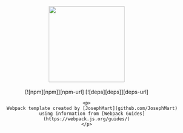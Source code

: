 <div align="center">
  <a href="https://github.com/webpack/webpack">
    <img width="200" height="200" src="https://webpack.js.org/assets/icon-square-big.svg">
  </a>
  <br>
  <br>
    [![npm][npm]][npm-url]
    [![deps][deps]][deps-url]

    <p>
        Webpack template created by [JosephMart](github.com/JosephMart)
        using information from [Webpack Guides](https://webpack.js.org/guides/)
    </p>
</div>


[deps]: https://img.shields.io/david/JosephMart/Webpack-Template-JMM.svg
[deps-url]: https://david-dm.org/JosephMart/Webpack-Template-JMM
